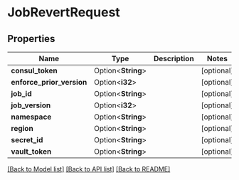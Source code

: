 # JobRevertRequest

## Properties

| Name                      | Type               | Description | Notes      |
| ------------------------- | ------------------ | ----------- | ---------- |
| **consul_token**          | Option<**String**> |             | [optional] |
| **enforce_prior_version** | Option<**i32**>    |             | [optional] |
| **job_id**                | Option<**String**> |             | [optional] |
| **job_version**           | Option<**i32**>    |             | [optional] |
| **namespace**             | Option<**String**> |             | [optional] |
| **region**                | Option<**String**> |             | [optional] |
| **secret_id**             | Option<**String**> |             | [optional] |
| **vault_token**           | Option<**String**> |             | [optional] |

[[Back to Model list]](../README.md#documentation-for-models)
[[Back to API list]](../README.md#documentation-for-api-endpoints)
[[Back to README]](../README.md)
